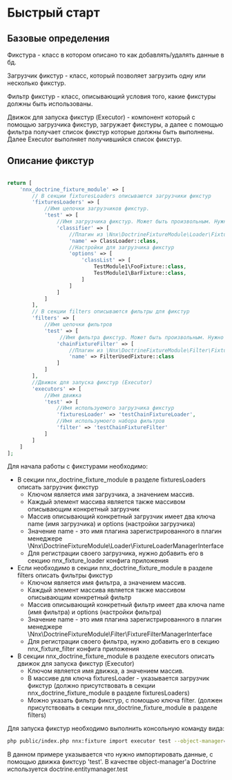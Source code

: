 # Быстрый старт

## Базовые определения

Фикстура - класс в котором описано то как добавлять/удалять данные в бд.

Загрузчик фикстур - класс, который позволяет загрузить одну или несколько фикстур.

Фильтр фикстур - класс, описывающий условия того, какие фикстуры должны быть использованы. 

Движок для запуска фикстур (Executor) - компонент который с помощью загрузчика фикстур, загружает фикстуры, а далее с помощью
фильтра получает список фикстур которые должны быть выполнены. Далее Executor выполняет получившийся список фикстур.

## Описание фикстур

```php

return [
    'nnx_doctrine_fixture_module' => [
        // В секции fixturesLoaders описываются загрузчики фикстур
        'fixturesLoaders' => [
            //Имя цепочки загрузчиков фикстур.
            'test' => [
                //Имя загрузчика фикстур. Может быть произвольным. Нужно только для возможности переопределить конфиг в другом модуле
                'classifier' => [
                    //Плагин из \Nnx\DoctrineFixtureModule\Loader\FixtureLoaderManagerInterface
                    'name' => ClassLoader::class,
                    //Настройки для загрузчика фикстур
                    'options' => [
                        'classList' => [
                            TestModule1\FooFixture::class,
                            TestModule1\BarFixture::class,
                        ]
                    ]
                ]
            ]            
        ],
        // В секции filters описываются фильтры для фикстур
        'filters' => [
            //Имя цепочки фильтров
            'test' => [
                 //Имя фильтра фикстур. Может быть произвольным. Нужно только для возможности переопределить конфиг в другом модуле
                'chainFixtureFilter' => [
                    //Плагин из \Nnx\DoctrineFixtureModule\Filter\FixtureFilterManagerInterface
                    'name' => FilterUsedFixture::class
                ]
            ]
        ],
        //Движок для запуска фикстур (Executor)
        'executors' => [
            //Имя движка
            'test' => [
                //Имя используемого загрузчика фикстур
                'fixturesLoader' => 'testChainFixtureLoader',
                //Имя использумоего набора фильтров
                'filter' => 'testChainFixtureFilter'
            ]
        ]
    ]
];

```

Для начала работы с фикстурами необходимо:

- В секции nnx_doctrine_fixture_module в разделе fixturesLoaders описать загрузчик фикстур
    - Ключом является имя загрузчика, а значением массив.
    - Каждый элемент массива является также массивом описывающим конкретный загрузчик
    - Массив описывающий конкретный загрузчик имеет два ключа name (имя загрузчика) и options (настройки загрузчика)
    - Значение name - это имя плагина зарегистрированного в плагин менеджере \Nnx\DoctrineFixtureModule\Loader\FixtureLoaderManagerInterface
    - Для регистрации своего загрузчика, нужно добавить его в секцию nnx_fixture_loader конфига приложения
- Если необходимо в секции nnx_doctrine_fixture_module в разделе filters описать фильтры фикстур
    - Ключом является имя фильтра, а значением массив.
    - Каждый элемент массива является также массивом описывающим конкретный фильтр
    - Массив описывающий конкретный фильтр имеет два ключа name (имя фильтра) и options (настройки фильтра)
    - Значение name - это имя плагина зарегистрированного в плагин менеджере \Nnx\DoctrineFixtureModule\Filter\FixtureFilterManagerInterface
    - Для регистрации своего фильтра, нужно добавить его в секцию nnx_fixture_filter конфига приложения
- В секции nnx_doctrine_fixture_module в разделе executors описать движок для запуска фикстур (Executor) 
    - Ключом является имя движка, а значением массив.
    - В массиве для ключа fixturesLoader - указывается загрузчик фикстур (должно присутствовать в секции nnx_doctrine_fixture_module в разделе fixturesLoaders)
    - Можно указать фильтр фикстур, с помощью ключа filter. (должен присутствовать в секции nnx_doctrine_fixture_module в разделе filters)
    
Для запуска фикстур необходимо выполнить консольную команду вида:

```bash
php public/index.php nnx:fixture import executor test --object-manager=doctrine.entitymanager.test'
```

В данном примере указывается что нужно импортировать данные, с помощью движка фиктсур 'test'. В качестве object-manager'a
Doctrine используется doctrine.entitymanager.test






